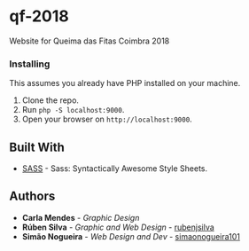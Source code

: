 # qf-2018
Website for Queima das Fitas Coimbra 2018

### Installing

This assumes you already have PHP installed on your machine.

1. Clone the repo.
1. Run `php -S localhost:9000`.
1. Open your browser on `http://localhost:9000`.

## Built With

* [SASS](https://sass-lang.com/) - Sass: Syntactically Awesome Style Sheets.

## Authors

* **Carla Mendes** - *Graphic Design*
* **Rúben Silva** - *Graphic and Web Design* - [rubenjsilva](https://github.com/rubenjsilva)
* **Simão Nogueira** - *Web Design and Dev* - [simaonogueira101](https://github.com/simaonogueira101)
